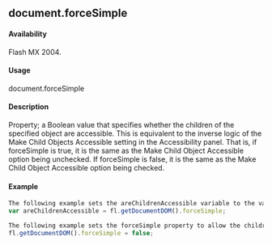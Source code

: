 ## document.forceSimple

#### Availability

Flash MX 2004.

#### Usage

document.forceSimple

#### Description

Property; a Boolean value that specifies whether the children of the specified object are accessible. This is equivalent to the inverse logic of the Make Child Objects Accessible setting in the Accessibility panel. That is, if forceSimple is true, it is the same as the Make Child Object Accessible option being unchecked. If forceSimple is false, it is the same as the Make Child Object Accessible option being checked.

#### Example

```javascript
The following example sets the areChildrenAccessible variable to the value of the forceSimple property. A value of false means the children are accessible.
var areChildrenAccessible = fl.getDocumentDOM().forceSimple;

The following example sets the forceSimple property to allow the children of the document to be accessible:
fl.getDocumentDOM().forceSimple = false;

```
